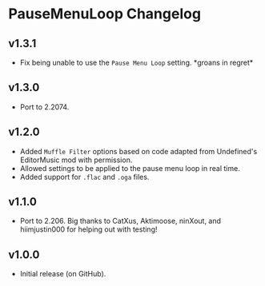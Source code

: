 # PauseMenuLoop Changelog
## v1.3.1
- Fix being unable to use the `Pause Menu Loop` setting. \*groans in regret\*
## v1.3.0
- Port to 2.2074.
## v1.2.0
- Added `Muffle Filter` options based on code adapted from Undefined's EditorMusic mod with permission.
- Allowed settings to be applied to the pause menu loop in real time.
- Added support for `.flac` and `.oga` files. 
## v1.1.0
- Port to 2.206. Big thanks to CatXus, Aktimoose, ninXout, and hiimjustin000 for helping out with testing!
## v1.0.0
- Initial release (on GitHub).